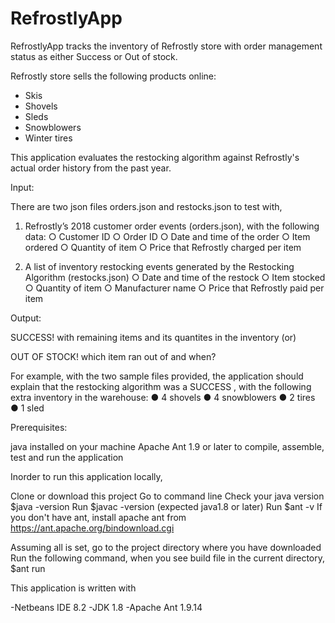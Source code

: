 # RefrostlyApp
RefrostlyApp tracks the inventory of Refrostly store with order management status as either Success or Out of stock.

Refrostly store sells the following products online:

- Skis
- Shovels
- Sleds
- Snowblowers
- Winter tires

This application evaluates the restocking algorithm against Refrostly's actual order history from the past year. 

Input:

There are two json files orders.json and restocks.json to test with,

1. Refrostly’s 2018 customer order events (orders.json), with the following data:
    ○ Customer ID
    ○ Order ID
    ○ Date and time of the order
    ○ Item ordered
    ○ Quantity of item
    ○ Price that Refrostly charged per item
    
2. A list of inventory restocking events generated by the Restocking Algorithm
(restocks.json)
    ○ Date and time of the restock
    ○ Item stocked
    ○ Quantity of item
    ○ Manufacturer name
    ○ Price that Refrostly paid per item
    
 Output:
 
 SUCCESS! with remaining items and its quantites in the inventory (or)
 
 OUT OF STOCK! which item ran out of and when?
 
 For example, with the two sample files provided, the application should explain that the restocking algorithm was a SUCCESS , with the following extra inventory in the warehouse:
  ● 4 shovels
  ● 4 snowblowers
  ● 2 tires
  ● 1 sled
  
  Prerequisites:
  
java installed on your machine
Apache Ant 1.9 or later to compile, assemble, test and run the application

Inorder to run this application locally,

Clone or download this project
Go to command line
Check your java version $java -version
Run $javac -version (expected java1.8 or later)
Run $ant -v
If you don't have ant, install apache ant from https://ant.apache.org/bindownload.cgi

Assuming all is set, go to the project directory where you have downloaded
Run the following command, when you see build file in the current directory,
$ant run

This application is written with

-Netbeans IDE 8.2
-JDK 1.8
-Apache Ant 1.9.14





